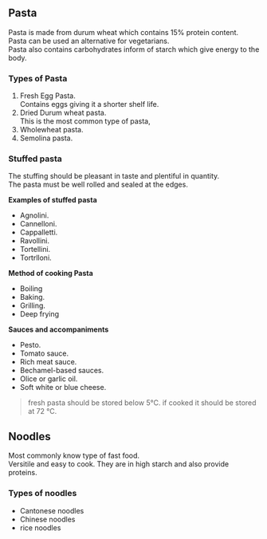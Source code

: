 ## **Pasta**

Pasta is made from durum wheat which contains 15% protein content.  
Pasta can be used an alternative for vegetarians.  
Pasta also contains carbohydrates inform of starch which give energy to the body.

### **Types of Pasta**
1. Fresh Egg Pasta.  
   Contains eggs giving it a shorter shelf life.
2. Dried Durum wheat pasta.  
   This is the most common type of pasta,
3. Wholewheat pasta.
4. Semolina pasta.


### **Stuffed pasta**
The stuffing should be pleasant in taste and plentiful in quantity.  
The pasta must be well rolled and sealed at the edges. 

**Examples of stuffed pasta**
- Agnolini.
- Cannelloni.
- Cappalletti.
- Ravollini.
- Tortellini.
- Tortrlloni.

**Method of cooking Pasta**
 - Boiling
 - Baking.
 - Grilling.
 - Deep frying

**Sauces and accompaniments**
- Pesto.
- Tomato sauce.
- Rich meat sauce.
- Bechamel-based sauces.
- Olice or garlic oil.
- Soft white or blue cheese.

> fresh pasta should be stored below 5°C. if cooked it should be stored at 72 °C.


## **Noodles**
Most commonly know type of fast food.  
Versitile and easy to cook.
They are in high starch and also provide proteins.

### **Types of noodles**
- Cantonese noodles
- Chinese noodles
- rice noodles